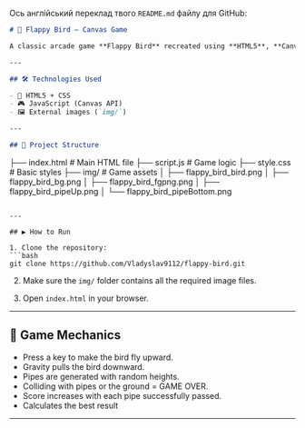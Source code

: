 Ось англійський переклад твого `README.md` файлу для GitHub:

```markdown
# 🐤 Flappy Bird — Canvas Game

A classic arcade game **Flappy Bird** recreated using **HTML5**, **Canvas API**, and **JavaScript**. The player controls a bird that must fly between pipes while avoiding collisions.

---

## 🛠 Technologies Used

- 🎨 HTML5 + CSS
- 🎮 JavaScript (Canvas API)
- 🖼 External images (`img/`)

---

## 📁 Project Structure
```

├── index.html # Main HTML file
├── script.js # Game logic
├── style.css # Basic styles
├── img/ # Game assets
│ ├── flappy_bird_bird.png
│ ├── flappy_bird_bg.png
│ ├── flappy_bird_fgpng.png
│ ├── flappy_bird_pipeUp.png
│ └── flappy_bird_pipeBottom.png

````

---

## ▶️ How to Run

1. Clone the repository:
```bash
git clone https://github.com/Vladyslav9112/flappy-bird.git
````

2. Make sure the `img/` folder contains all the required image files.

3. Open `index.html` in your browser.

---

## 🧠 Game Mechanics

- Press a key to make the bird fly upward.
- Gravity pulls the bird downward.
- Pipes are generated with random heights.
- Colliding with pipes or the ground = GAME OVER.
- Score increases with each pipe successfully passed.
- Calculates the best result

---
